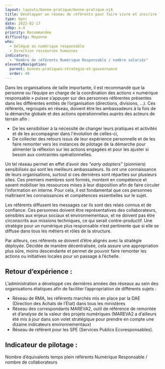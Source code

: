 ```yaml
---
layout: layouts/bonne-pratique/bonne-pratique.njk
title: Développer un réseau de référents pour faire vivre et inscrire la démarche dans la durée 
type: bpnr
date: 2022-02-17
idbp: a.4
priority: Recommandée
difficulty: Moyenne
who:
  - Délégué au numérique responsable 
  - Direction ressources humaines 
indicators:
  - "Nombre de référents Numérique Responsable / nombre salariés"
eleventyNavigation:
  parent: bonnes-pratiques-strategie-et-gouvernance
  order: 40
---
```


Dans les organisations de taille importante, il est recommandé que la personne ou l’équipe en charge de la coordination des actions « numérique responsable » puisse s’appuyer sur des personnes référentes présentes dans les différentes entités de l’organisation (directions, divisions, …).
Ces référents, regroupés en réseau, doivent être les ambassadeurs à la fois de la démarche globale et des actions opérationnelles auprès des acteurs de terrain afin :
* De les sensibiliser à la nécessité de changer leurs pratiques et activités et de les accompagner dans l'évolution de celles-ci,
* De collecter des retours issus de leur expérience personnelle et de les faire remonter vers les instances de pilotage de la démarche pour alimenter la réflexion sur les actions engagées et pour les ajuster si besoin aux contraintes opérationnelles.

Un tel réseau permet en effet d’avoir des _"early adopters"_ (pionniers) sensibilisés qui sont les meilleurs ambassadeurs. Ils ont une connaissance de leurs organisations, surtout si ces dernières sont réparties sur plusieurs sites. Ces premiers membres sont formés, montent en compétence et savent mobiliser les ressources mises à leur disposition afin de faire circuler l’information en interne. Pour cela, il est fondamental que ces personnes maîtrisent les connaissances et compétences essentielles sur le sujet.

Les référents diffusent les messages car ils sont des relais connus et de confiance. Ces personnes doivent être représentatives des collaborateurs, sensibles aux enjeux sociaux et environnementaux, et ne doivent pas être circonscrits aux missions techniques, ce qui serait contre-productif. Une stratégie pour un numérique plus responsable n’est pertinente que si elle se diffuse dans tous les métiers et rôles de la structure.

Par ailleurs, ces référents se doivent d’être alignés avec la stratégie déployée. Décidée de manière décentralisée, cela assure une appropriation plus sûre, moins descendante et permet de pouvoir faire remonter les actions ou initiatives locales pour un passage à l’échelle.

## Retour d’expérience : 
L’administration a développé ces dernières années des réseaux au sein des organisations étatiques afin de faciliter l’appropriation de différents sujets :
* Réseau de RMA, les référents marchés mis en place par la DAE (Direction des Achats de l’État) dans tous les ministères
* Réseau des correspondants MAREVA2, outil de référence de remontée et d’analyse de la valeur des projets numériques (MAREVA2 a d’ailleurs été mis à jour dans son volet stratégique pour prendre en compte une dizaine indicateurs environnementaux)
* Réseau de référent pour les SPE (Services Publics Ecoresponsables). 

## Indicateur de pilotage : 
Nombre  d’équivalents temps plein référents Numérique Responsable / nombre de collaborateurs 

